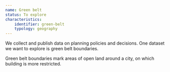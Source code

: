 ```yaml
---
name: Green belt
status: To explore
characteristics:
    identifier: green-belt
    typology: geography
---
```


We collect and publish data on planning policies and decisions. One dataset we want to explore is green belt boundaries. 

Green belt boundaries mark areas of open land around a city, on which building is more restricted.
